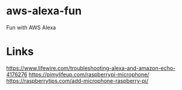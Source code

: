 # aws-alexa-fun
Fun with AWS Alexa


# Links
https://www.lifewire.com/troubleshooting-alexa-and-amazon-echo-4176276
https://pimylifeup.com/raspberrypi-microphone/
https://raspberrytips.com/add-microphone-raspberry-pi/

